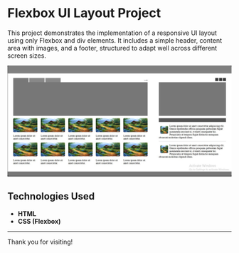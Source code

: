 # Flexbox UI Layout Project

This project demonstrates the implementation of a responsive UI layout using only Flexbox and div elements. It includes a simple header, content area with images, and a footer, structured to adapt well across different screen sizes.

![Project Screenshot](imags/1.jpg)

## Technologies Used

- **HTML**
- **CSS (Flexbox)**

---

Thank you for visiting!
